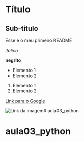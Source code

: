 # Título

## Sub-título

Esse é o meu primeiro README

*italico*

**negrito**

- Elemento 1
- Elemento 2

1) Elemento 1
2) Elemento 2

[Link para o Google](https://www.google.com.br)

![Link da imagem](https://git-scm.com/images/about/branches@2x.png)# aula03_python
# aula03_python

